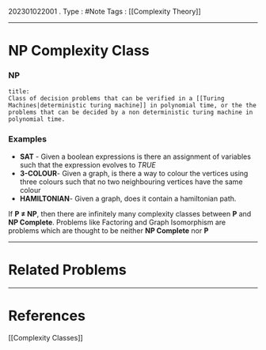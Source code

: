 202301022001
.
Type : #Note
Tags : [[Complexity Theory]]

---
# NP Complexity Class
### NP
```ad-note
title:
Class of decision problems that can be verified in a [[Turing Machines|deterministic turing machine]] in polynomial time, or the the problems that can be decided by a non deterministic turing machine in polynomial time.
```
### Examples
- **SAT** - Given a boolean expressions is there an assignment of variables such that the expression evolves to _TRUE_  
- **3-COLOUR**- Given a graph, is there a way to colour the vertices using three colours such that no two neighbouring vertices have the same colour
- **HAMILTONIAN**- Given a graph, does it contain a hamiltonian path.

If **P $\ne$ NP**, then there are infinitely many complexity classes between **P** and **NP Complete**. Problems like Factoring and Graph Isomorphism are problems which are thought to be neither **NP Complete** nor **P**

---
# Related Problems

---
# References
[[Complexity Classes]]